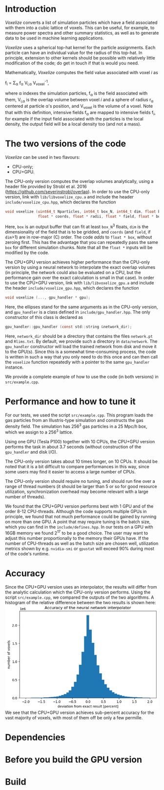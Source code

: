 # Introduction

*Voxelize* converts a list of simulation particles which have a field associated with them
into a cubic lattice of voxels.
This can be useful, for example, to measure power spectra and other summary statistics,
as well as to generate data to be used in machine learning applications.

*Voxelize* uses a spherical top-hat kernel for the particle assignments.
Each particle can have an individual value for the radius of this top-hat.
In principle, extension to other kernels should be possible with relatively little modification
of the code; do get in touch if that is would you need.

Mathematically, *Voxelize* computes the field value associated with voxel *i* as

f<sub>i</sub> = &Sigma;<sub>&alpha;</sub> f<sub>&alpha;</sub> V<sub>i,&alpha;</sub> V<sub>voxel</sub><sup>-1</sup>,

where &alpha; indexes the simulation particles, f<sub>&alpha;</sub> is the field associated with them,
V<sub>i,&alpha;</sub> is the overlap volume between voxel *i* and a sphere of radius r<sub>&alpha;</sub>
centered at particle &alpha;'s position, and V<sub>voxel</sub> is the volume of a voxel.
Note that with this definition, intensive fields f<sub>&alpha;</sub> are mapped to intensive fields f<sub>i</sub>,
for example if the input field associated with the particles is the local density,
the output field will be a local density too (and not a mass).

# The two versions of the code

*Voxelize* can be used in two flavours:
* CPU-only;
* CPU+GPU.

The CPU-only version computes the overlap volumes analytically, using a header file provided
by Strobl et al. 2016 (https://github.com/severinstrobl/overlap).
In order to use the CPU-only version, link with `lib/libvoxelize_cpu.a`
and include the header `include/voxelize_cpu.hpp`, which declares the function
```C
void voxelize (uint64_t Nparticles, int64_t box_N, int64_t dim, float box_L,
               float * coords, float * radii, float * field, float * box);
```
Here, `box` is an output buffer that can fit at least `box_N`<sup>3</sup> floats,
`dim` is the dimensionality of the field that is to be gridded, and `coords`
(and `field`, if `dim`>1) are in row-major (C) order.
The code *adds* to `float * box`, without zeroing first. This has the advantage that
you can repeatedly pass the same `box` for different simulation chunks.
Note that all the `float *` inputs will be modified by the code.

The CPU+GPU version achieves higher performance than the CPU-only version by using a neural network
to interpolate the exact overlap volumes (in principle, the network could also be evaluated on a CPU,
but the performance gain over the exact calculation is small in that case).
In order to use the CPU+GPU version, link with `lib/libvoxelize_gpu.a`
and include the header `include/voxelize_gpu.hpp`, which declares the function
```C
void voxelize (..., gpu_handler * gpu);
```
Here, the ellipses stand for the same arguments as in the CPU-only version,
and `gpu_handler` is a class defined in `include/gpu_handler.hpp`.
The only constructor of this class is declared as
```C
gpu_handler::gpu_handler (const std::string &network_dir);
```
Here, `network_dir` should be a directory that contains the files `network.pt` and `Rlims.txt`.
By default, we provide such a directory in `data/network`.
The `gpu_handler` constructor will load the trained network from disk and move it to the GPU(s).
Since this is a somewhat time-consuming process, the code is written in such a way that you
only need to do this once and can then call the `voxelize` function repeatedly with a
pointer to the same `gpu_handler` instance.

We provide a complete example of how to use the code (in both versions) in `src/example.cpp`.


# Performance and how to tune it

For our tests, we used the script `src/example.cpp`. This program loads the gas particles
from an Illustris-type simulation and constructs the gas density field.
The simulation has 256<sup>3</sup> gas particles in a 25 Mpc/*h* box, which we assign
to a 256<sup>3</sup> lattice.

Using one GPU (Tesla P100) together with 10 CPUs, the CPU+GPU version performs the task
in about 3.7 seconds (without construction of the `gpu_handler` and disk I/O).

The CPU-only version takes about 10 times longer, on 10 CPUs. It should be noted that
it is a bit difficult to compare performances in this way, since some users may find it
easier to access a large number of CPUs.

The CPU-only version should require no tuning, and should run fine over a range of thread numbers
(it should be larger than 5 or so for good resource utilization, synchronization overhead may
become relevant with a large number of threads).

We found that the CPU+GPU version performs best with 1 GPU and of the order 8-12 CPU-threads.
Although the code supports multiple GPUs in principle, we found that not much performance could
be gained by running on more than one GPU.
A point that may require tuning is the batch size, which you can find in the `include/defines.hpp`.
In our tests on a GPU with 16GB memory we found 2<sup>17</sup> to be a good choice.
The user may want to adjust this number proportionally to the memory their GPUs have.
If the number of CPU-threads as well as the batch size are chosen well, utilization metrics
shown by e.g. `nvidia-smi` or `gpustat` will exceed 90% during most of the code's runtime.


# Accuracy

Since the CPU+GPU version uses an interpolator, the results will differ from the analytic calculation
which the CPU-only version performs.
Using the script `src/example.cpp`, we compared the outputs of the two algorithms.
A histogram of the relative difference between the two results is shown here:
![](data/network/network_accuracy.png)
We see that the CPU+GPU version achieves sub-percent accuracy for the vast majority of voxels,
with most of them off be only a few permille.


# Dependencies


# Before you build the GPU version



# Build
